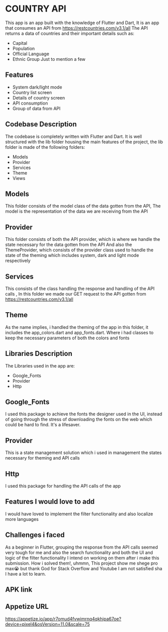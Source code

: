 
# COUNTRY API

This app is an app built with the knowledge of Flutter and Dart,
It is an app that consumes an API from https://restcountries.com/v3.1/all
The API returns a data of countries and their important details such as:
 - Capital
 - Population
 - Official Language
 - Ethnic Group 
 Just to mention a few


## Features

- System dark/light mode
- Country list screen
- Details of country screen
- API consumption
- Group of data from API


## Codebase Description
The codebase is completely written with Flutter and Dart.
It is well structured with the lib folder housing the main features of the project,
the lib folder is made of the following folders:
  - Models
  - Provider
  - Services
  - Theme
  - Views


## Models
This folder consists of the model class of the data gotten from the API, 
The model is the representation of the data we are receiving from the API

## Provider
This folder consists of both the API provider, which is where we handle the state necessary for the data gotten from the API
And also the ThemeProvider, which consists of the provider class used to handle the state of the theming which includes system, dark and light mode respectively

## Services
This consists of the class handling the response and handling of the API calls ,
In this folder we made our GET request to the API gotten from https://restcountries.com/v3.1/all

## Theme
As the name implies, i handled the theming of the app in this folder, it includes the app_colors.dart and app_fonts.dart.
Where i had classes to keep the necessary parameters of both the colors and fonts



## Libraries Description
The Libraries used in the app are:
- Google_Fonts
- Provider
- Http

 ## Google_Fonts

 I used this package to achieve the fonts the designer used in the UI, instead of going through the stress of downloading the fonts on the web which could be hard to find.
 It's a lifesaver.

 ## Provider

  This is a state management solution which i used in management the states necessary for theming and API calls

 ## Http
  I used this package for handling the API calls of the app


## Features I would love to add

I would have loved to implement the filter functionality and also localize more languages


## Challenges i faced

As a  beginner in Flutter, grouping the response from the API calls seemed very tough for me and also the search functionality and both the UI and logic of the filter functionality
I intend on working on them after i make this submission.
How i solved them!, uhmmn,  This project show me shege pro max😭 but thank God for Stack Overflow and Youtube
I am  not satisfied sha
I have a lot to learn.

## APK link


## Appetize URL
https://appetize.io/app/r7omud4fvwimrnq4qkhipa67oe?device=pixel4&osVersion=11.0&scale=75
